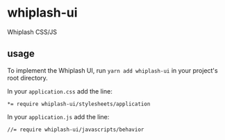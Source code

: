 # whiplash-ui
Whiplash CSS/JS

## usage

To implement the Whiplash UI, run `yarn add whiplash-ui` in your project's root directory.

In your `application.css` add the line:

```
*= require whiplash-ui/stylesheets/application
```

In your `application.js` add the line:

```
//= require whiplash-ui/javascripts/behavior
```
